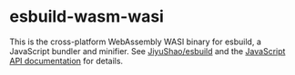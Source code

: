 # esbuild-wasm-wasi

This is the cross-platform WebAssembly WASI binary for esbuild, a JavaScript bundler and minifier. See [JiyuShao/esbuild](https://github.com/JiyuShao/esbuild/commit/18dc2ce00d56b9523bc448cab96439276e4fa395) and the [JavaScript API documentation](https://esbuild.github.io/api/) for details.
